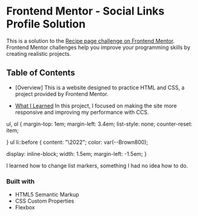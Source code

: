 # Frontend Mentor - Social Links Profile Solution

This is a solution to the [Recipe page challenge on Frontend Mentor](https://www.frontendmentor.io/challenges/recipe-page-KiTsR8QQKm). Frontend Mentor challenges help you improve your programming skills by creating realistic projects.

## Table of Contents

- [Overview]
This is a website designed to practice HTML and CSS, a project provided by Frontend Mentor.

- [What I Learned](#what-I-learned)
In this project, I focused on making the site more responsive and improving my performance with CCS.

ul, ol {
margin-top: 1em;
margin-left: 3.4em;
list-style: none;
counter-reset: item;

}
ul li::before {
content: "\2022"; color: var(--Brown800);

display: inline-block;
width: 1.5em;
margin-left: -1.5em;
}

I learned how to change list markers, something I had no idea how to do.

### Built with

- HTML5 Semantic Markup
- CSS Custom Properties
- Flexbox